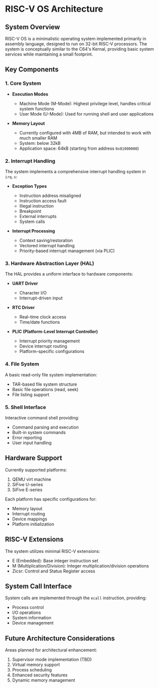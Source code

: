 # RISC-V OS Architecture

## System Overview

RISC-V OS is a minimalistic operating system implemented primarily in assembly language, designed to run on 32-bit RISC-V processors. The system is conceptually similar to the C64's Kernal, providing basic system services while maintaining a small footprint.

## Key Components

### 1. Core System

- **Execution Modes**
  - Machine Mode (M-Mode): Highest privilege level, handles critical system functions
  - User Mode (U-Mode): Used for running shell and user applications
  
- **Memory Layout**
  - Currently configured with 4MB of RAM, but intended to work with much smaller RAM
  - System: below 32kB
  - Application space: 64kB (starting from address `0x81000000`)

### 2. Interrupt Handling

The system implements a comprehensive interrupt handling system in `irq.s`:

- **Exception Types**
  - Instruction address misaligned
  - Instruction access fault
  - Illegal instruction
  - Breakpoint
  - External interrupts
  - System calls

- **Interrupt Processing**
  - Context saving/restoration
  - Vectored interrupt handling
  - Priority-based interrupt management (via PLIC)

### 3. Hardware Abstraction Layer (HAL)

The HAL provides a uniform interface to hardware components:

- **UART Driver**
  - Character I/O
  - Interrupt-driven input

- **RTC Driver**
  - Real-time clock access
  - Time/date functions

- **PLIC (Platform-Level Interrupt Controller)**
  - Interrupt priority management
  - Device interrupt routing
  - Platform-specific configurations

### 4. File System

A basic read-only file system implementation:

- TAR-based file system structure
- Basic file operations (read, seek)
- File listing support

### 5. Shell Interface

Interactive command shell providing:

- Command parsing and execution
- Built-in system commands
- Error reporting
- User input handling

## Hardware Support

Currently supported platforms:
1. QEMU virt machine
2. SiFive U-series
3. SiFive E-series

Each platform has specific configurations for:
- Memory layout
- Interrupt routing
- Device mappings
- Platform initialization

## RISC-V Extensions

The system utilizes minimal RISC-V extensions:
- E (Embedded): Base integer instruction set
- M (Multiplication/Division): Integer multiplication/division operations
- Zicsr: Control and Status Register access

## System Call Interface

System calls are implemented through the `ecall` instruction, providing:
- Process control
- I/O operations
- System information
- Device management

## Future Architecture Considerations

Areas planned for architectural enhancement:
1. Supervisor mode implementation (TBD)
2. Virtual memory support
3. Process scheduling
4. Enhanced security features
5. Dynamic memory management
